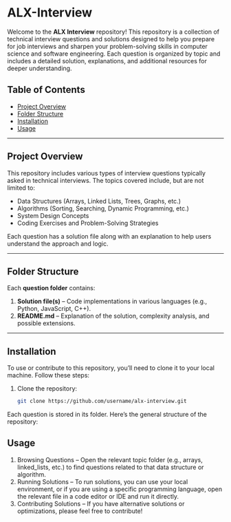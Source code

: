# ALX-Interview

Welcome to the **ALX Interview** repository! This repository is a collection of technical interview questions and solutions designed to help you prepare for job interviews and sharpen your problem-solving skills in computer science and software engineering. Each question is organized by topic and includes a detailed solution, explanations, and additional resources for deeper understanding.

## Table of Contents
- [Project Overview](#project-overview)
- [Folder Structure](#folder-structure)
- [Installation](#installation)
- [Usage](#usage)

---

## Project Overview

This repository includes various types of interview questions typically asked in technical interviews. The topics covered include, but are not limited to:

- Data Structures (Arrays, Linked Lists, Trees, Graphs, etc.)
- Algorithms (Sorting, Searching, Dynamic Programming, etc.)
- System Design Concepts
- Coding Exercises and Problem-Solving Strategies

Each question has a solution file along with an explanation to help users understand the approach and logic.

---

## Folder Structure


Each **question folder** contains:
1. **Solution file(s)** – Code implementations in various languages (e.g., Python, JavaScript, C++).
2. **README.md** – Explanation of the solution, complexity analysis, and possible extensions.

---

## Installation

To use or contribute to this repository, you’ll need to clone it to your local machine. Follow these steps:

1. Clone the repository:
   ```bash
   git clone https://github.com/username/alx-interview.git


Each question is stored in its folder. Here’s the general structure of the repository:


## Usage

1. Browsing Questions – Open the relevant topic folder (e.g., arrays, linked_lists, etc.) to find questions related to that data structure or algorithm.
2. Running Solutions – To run solutions, you can use your local environment, or if you are using a specific programming language, open the relevant file in a code editor or IDE and run it directly.
3. Contributing Solutions – If you have alternative solutions or optimizations, please feel free to contribute!


